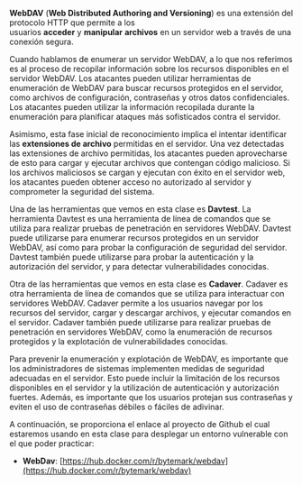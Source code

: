 
**WebDAV** (**Web Distributed Authoring and Versioning**) es una extensión del protocolo HTTP que permite a los usuarios **acceder** y **manipular** **archivos** en un servidor web a través de una conexión segura.

Cuando hablamos de enumerar un servidor WebDAV, a lo que nos referimos es al proceso de recopilar información sobre los recursos disponibles en el servidor WebDAV. Los atacantes pueden utilizar herramientas de enumeración de WebDAV para buscar recursos protegidos en el servidor, como archivos de configuración, contraseñas y otros datos confidenciales. Los atacantes pueden utilizar la información recopilada durante la enumeración para planificar ataques más sofisticados contra el servidor.

Asimismo, esta fase inicial de reconocimiento implica el intentar identificar las **extensiones de archivo** permitidas en el servidor. Una vez detectadas las extensiones de archivo permitidas, los atacantes pueden aprovecharse de esto para cargar y ejecutar archivos que contengan código malicioso. Si los archivos maliciosos se cargan y ejecutan con éxito en el servidor web, los atacantes pueden obtener acceso no autorizado al servidor y comprometer la seguridad del sistema.

Una de las herramientas que vemos en esta clase es **Davtest**. La herramienta Davtest es una herramienta de línea de comandos que se utiliza para realizar pruebas de penetración en servidores WebDAV. Davtest puede utilizarse para enumerar recursos protegidos en un servidor WebDAV, así como para probar la configuración de seguridad del servidor. Davtest también puede utilizarse para probar la autenticación y la autorización del servidor, y para detectar vulnerabilidades conocidas.

Otra de las herramientas que vemos en esta clase es **Cadaver**. Cadaver es otra herramienta de línea de comandos que se utiliza para interactuar con servidores WebDAV. Cadaver permite a los usuarios navegar por los recursos del servidor, cargar y descargar archivos, y ejecutar comandos en el servidor. Cadaver también puede utilizarse para realizar pruebas de penetración en servidores WebDAV, como la enumeración de recursos protegidos y la explotación de vulnerabilidades conocidas.

Para prevenir la enumeración y explotación de WebDAV, es importante que los administradores de sistemas implementen medidas de seguridad adecuadas en el servidor. Esto puede incluir la limitación de los recursos disponibles en el servidor y la utilización de autenticación y autorización fuertes. Además, es importante que los usuarios protejan sus contraseñas y eviten el uso de contraseñas débiles o fáciles de adivinar.

A continuación, se proporciona el enlace al proyecto de Github el cual estaremos usando en esta clase para desplegar un entorno vulnerable con el que poder practicar:

-   **WebDav**: [https://hub.docker.com/r/bytemark/webdav](https://hub.docker.com/r/bytemark/webdav)